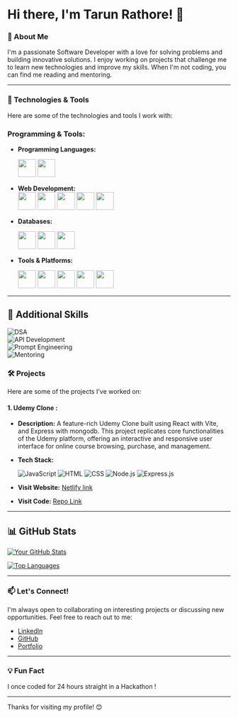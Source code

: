 # Hi there, I'm Tarun Rathore! 👋

### 🚀 About Me

I'm a passionate Software Developer with a love for solving problems and building innovative solutions. I enjoy working on projects that challenge me to learn new technologies and improve my skills. When I'm not coding, you can find me reading and mentoring.

---

### 🔧 Technologies & Tools

Here are some of the technologies and tools I work with:

### Programming & Tools:

- **Programming Languages:**

  <img src="https://cdn.jsdelivr.net/gh/devicons/devicon/icons/cplusplus/cplusplus-original.svg" width="40" height="40"/>
  <img src="https://cdn.jsdelivr.net/gh/devicons/devicon/icons/javascript/javascript-original.svg" width="40" height="40"/>

- **Web Development:**  
   <img src="https://cdn.jsdelivr.net/gh/devicons/devicon/icons/html5/html5-original.svg" width="40" height="40"/> <img src="https://cdn.jsdelivr.net/gh/devicons/devicon/icons/css3/css3-original.svg" width="40" height="40"/>
  <img src="https://cdn.jsdelivr.net/gh/devicons/devicon/icons/javascript/javascript-original.svg" width="40" height="40"/>
  <img src="https://cdn.jsdelivr.net/gh/devicons/devicon/icons/nodejs/nodejs-original.svg" width="40" height="40"/> <img src="https://cdn.jsdelivr.net/gh/devicons/devicon/icons/express/express-original.svg" width="40" height="40"/>

- **Databases:**

  <img src="https://cdn.jsdelivr.net/gh/devicons/devicon/icons/mongodb/mongodb-original.svg" width="40" height="40"/> <img src="https://cdn.jsdelivr.net/gh/devicons/devicon/icons/redis/redis-original.svg" width="40" height="40"/> <img src="https://www.vectorlogo.zone/logos/firebase/firebase-icon.svg" width="40" height="40"/>

- **Tools & Platforms:**

   <img src="https://cdn.jsdelivr.net/gh/devicons/devicon/icons/git/git-original.svg" width="40" height="40"/>  
   <img src="https://cdn.jsdelivr.net/gh/devicons/devicon/icons/github/github-original.svg" width="40" height="40"/> 
   <img src="https://cdn.jsdelivr.net/gh/devicons/devicon/icons/docker/docker-original.svg" width="40" height="40"/>  
   <img src="https://cdn.jsdelivr.net/gh/devicons/devicon/icons/vscode/vscode-original.svg" width="40" height="40"/>  
   <img src="https://www.vectorlogo.zone/logos/getpostman/getpostman-icon.svg" width="40" height="40"/>

---

## 📌 Additional Skills

![DSA](https://img.shields.io/badge/Data%20Structures%20%26%20Algorithms-%2300C853.svg?style=for-the-badge&logo=codeforces&logoColor=white)  
![API Development](https://img.shields.io/badge/API%20Development-%23FF6D00.svg?style=for-the-badge&logo=postman&logoColor=white)  
![Prompt Engineering](https://img.shields.io/badge/Prompt%20Engineering-%234285F4.svg?style=for-the-badge&logo=openai&logoColor=white)  
![Mentoring](https://img.shields.io/badge/Mentoring-%23FF4081.svg?style=for-the-badge&logo=people&logoColor=white)

### 🛠️ Projects

Here are some of the projects I've worked on:

#### 1. Udemy Clone :

- **Description:** A feature-rich Udemy Clone built using React with Vite, and Express with mongodb. This project replicates core functionalities of the Udemy platform, offering an interactive and responsive user interface for online course browsing, purchase, and management.
- **Tech Stack:**

  ![JavaScript](https://img.shields.io/badge/JavaScript-F7DF1E?style=for-the-badge&logo=javascript&logoColor=black) ![HTML](https://img.shields.io/badge/HTML5-E34F26?style=for-the-badge&logo=html5&logoColor=white) ![CSS](https://img.shields.io/badge/CSS3-1572B6?style=for-the-badge&logo=css3&logoColor=white) ![Node.js](https://img.shields.io/badge/Node.js-339933?style=for-the-badge&logo=nodedotjs&logoColor=white) ![Express.js](https://img.shields.io/badge/Express.js-000000?style=for-the-badge&logo=express&logoColor=white)

- **Visit Website:** [Netlify link]("https://udemy-e-learning.netlify.app/)
- **Visit Code:** [Repo Link](https://github.com/utkarsh032/Udemy)

---

## 📊 GitHub Stats

[![Your GitHub Stats](https://github-readme-stats.vercel.app/api?username=taruncodex&show_icons=true&theme=radical)](https://github.com/taruncodex)

[![Top Languages](https://github-readme-stats.vercel.app/api/top-langs/?username=taruncodex&layout=compact&theme=radical)](https://github.com/taruncodex)

---

### 📫 Let's Connect!

I'm always open to collaborating on interesting projects or discussing new opportunities. Feel free to reach out to me:

- [LinkedIn](https://www.linkedin.com/in/tarun-rathore-50113921a/)
- [GitHub](https://github.com/taruncodex)
- [Portfolio]()

---

### 💡 Fun Fact

I once coded for 24 hours straight in a Hackathon !

---

Thanks for visiting my profile! 😊
